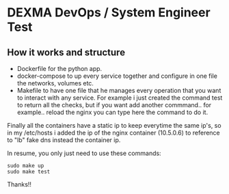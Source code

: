 # DEXMA DevOps / System Engineer Test

## How it works and structure

- Dockerfile for the python app.
- docker-compose to up every service together and configure in one file the networks, volumes etc.
- Makefile to have one file that he manages every operation that you want to interact with any service. For example i just created the command test to return all the checks, but if you want add another commmand.. for example.. reload the nginx you can type here the command to do it.

Finally all the containers have a static ip to keep everytime the same ip's, so in my /etc/hosts i added the ip of the nginx container (10.5.0.6) to reference to "lb" fake dns instead the container ip.


In resume, you only just need to use these commands:

```
sudo make up
sudo make test
```

Thanks!!
